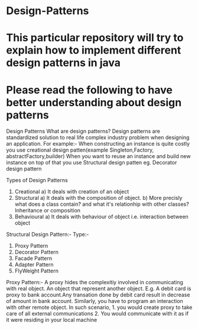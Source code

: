 # Design-Patterns
# This particular repository will try to explain how to implement different design patterns in java
# Please read the following to have  better understanding about design patterns
Design Patterns 
What are design patterns?
Design patterns are standardized solution to real life complex industry problem when designing an application.
For example:-
When constructing an instance is quite costly you use creational design patten(example Singleton,Factory, abstractFactory,builder)
When you want to reuse an instance and build new instance on top of that you use Structural design patten eg. Decorator design pattern

Types of Design Patterns

1. Creational
	a) It deals with creation of an object
2. Structural
	a) It deals with the composition of object. 
	b) More precisly what does a class contain? and what it's relationhip with other classes? Inheritance or composition
3. Behavioural
	a) It deals with behaviour of object i.e. interaction between object


Structural Design Pattern:-
Type:-
1. Proxy Pattern
2. Decorator Pattern
3. Facade Pattern
4. Adapter Pattern
5. FlyWeight Pattern

Proxy Pattern:-
	A proxy hides the  complexitiy involved in communicating with real object. An object that represent another object.
	E.g. A debit card is proxy to bank account.Any transation done by debit card result in decrease of amount in  bank account.
	Similarly, you have to program an interaction with other remote object. In such scenario, 
	1. you would create proxy to take care of all external communications
	2. You would communicate with it as if it were residing in your local machine
